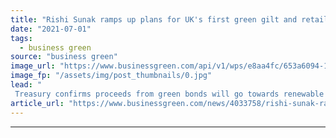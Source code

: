 ```yaml
---
title: "Rishi Sunak ramps up plans for UK's first green gilt and retail green savings bond"
date: "2021-07-01"
tags: 
  - business green
source: "business green"
image_url: "https://www.businessgreen.com/api/v1/wps/e8aa4fc/653a6094-1994-4d78-b007-f738c80f1716/11/SUNAK-Rishi-2020-C-Andrew-Parsons-No-10-Downing-Street-Flickr-CC-BY-NC-ND-2-0-roi-1-185x114.jpg"
image_fp: "/assets/img/post_thumbnails/0.jpg"
lead: "
 Treasury confirms proceeds from green bonds will go towards renewable energy, climate adaptation, energy efficiency, nature restoration and zero emission transport projects ..."
article_url: "https://www.businessgreen.com/news/4033758/rishi-sunak-ramps-plans-uk-green-gilt-retail-green-savings-bond"
---
```


---
